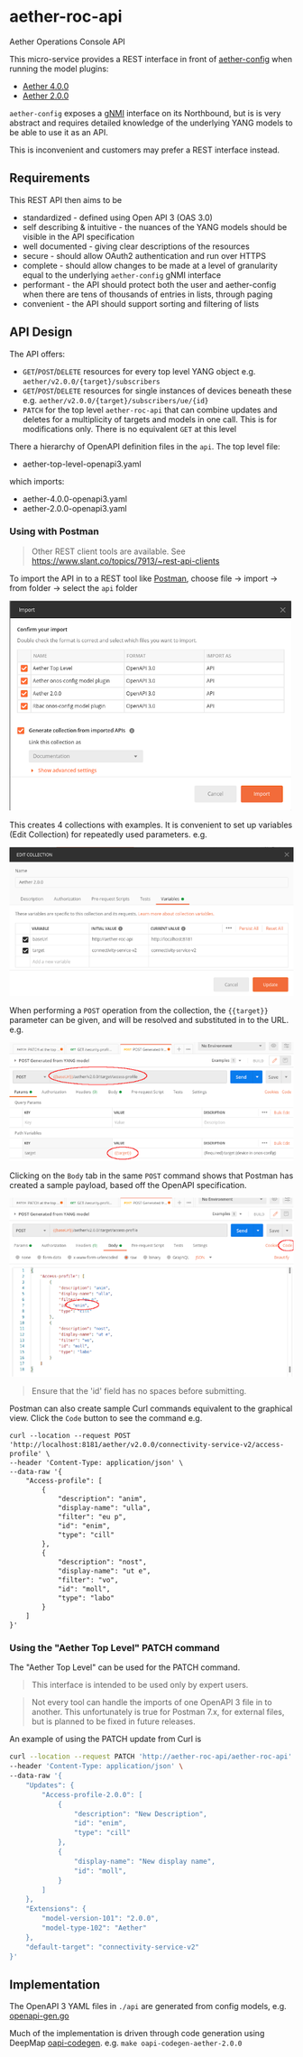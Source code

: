 <!--
SPDX-FileCopyrightText: 2022 2020-present Open Networking Foundation <info@opennetworking.org>

SPDX-License-Identifier: Apache-2.0
-->

# aether-roc-api
Aether Operations Console API

This micro-service provides a REST interface in front of [aether-config] when running the model plugins:

* [Aether 4.0.0]
* [Aether 2.0.0]

`aether-config` exposes a [gNMI] interface on its Northbound, but is is very abstract 
and requires detailed knowledge of the underlying YANG models
to be able to use it as an API.

This is inconvenient and customers may prefer a REST interface instead.

## Requirements
This REST API then aims to be

* standardized - defined using Open API 3 (OAS 3.0)
* self describing & intuitive - the nuances of the YANG models should be visible in the API specification
* well documented - giving clear descriptions of the resources
* secure - should allow OAuth2 authentication and run over HTTPS
* complete - should allow changes to be made at a level of granularity
  equal to the underlying `aether-config` gNMI interface
* performant - the API should protect both the user and aether-config when there
  are tens of thousands of entries in lists, through paging
* convenient - the API should support sorting and filtering of lists

## API Design
The API offers:

* `GET`/`POST`/`DELETE` resources for every top level YANG object e.g. `aether/v2.0.0/{target}/subscribers`
* `GET`/`POST`/`DELETE` resources for single instances of devices beneath these e.g. `aether/v2.0.0/{target}/subscribers/ue/{id}`
* `PATCH` for the top level `aether-roc-api` that can combine updates and deletes
  for a multiplicity of targets and models in one call.
  This is for modifications only. There is no equivalent `GET` at this level

There a hierarchy of OpenAPI definition files in the `api`. The top level file:

* aether-top-level-openapi3.yaml

which imports:

* aether-4.0.0-openapi3.yaml
* aether-2.0.0-openapi3.yaml

### Using with Postman
> Other REST client tools are available. See https://www.slant.co/topics/7913/~rest-api-clients

To import the API in to a REST tool like [Postman], choose file -> import -> from folder -> select the `api` folder

![postman_import](docs/images/postman_import.png)

This creates 4 collections with examples. It is convenient to set up variables (Edit Collection)
for repeatedly used parameters. e.g.

![postman_variables](docs/images/postman-variables.png)

When performing a `POST` operation from the collection, the `{{target}}` parameter can be given,
and will be resolved and substituted in to the URL. e.g.

![postman-post-params](docs/images/postman-post-params.png)

Clicking on the `Body` tab in the same `POST` command shows that Postman has created a
sample payload, based off the OpenAPI specification. 

![postman-post-body](docs/images/postman-post-body.png)
> Ensure that the 'id' field has no spaces before submitting.

Postman can also create sample Curl commands equivalent to the graphical view.
Click the `Code` button to see the command e.g.

```
curl --location --request POST 'http://localhost:8181/aether/v2.0.0/connectivity-service-v2/access-profile' \
--header 'Content-Type: application/json' \
--data-raw '{
    "Access-profile": [
        {
            "description": "anim",
            "display-name": "ulla",
            "filter": "eu p",
            "id": "enim",
            "type": "cill"
        },
        {
            "description": "nost",
            "display-name": "ut e",
            "filter": "vo",
            "id": "moll",
            "type": "labo"
        }
    ]
}'
```

### Using the "Aether Top Level" PATCH command
The "Aether Top Level" can be used for the PATCH command.
> This interface is intended to be used only by expert users.

> Not every tool can handle the imports of one OpenAPI 3 file in to another. This unfortunately is true for Postman 7.x,
> for external files, but is planned to be fixed in future releases.

An example of using the PATCH update from Curl is
```bash
curl --location --request PATCH 'http://aether-roc-api/aether-roc-api' \
--header 'Content-Type: application/json' \
--data-raw '{
    "Updates": {
        "Access-profile-2.0.0": [
            {
                "description": "New Description",
                "id": "enim",
                "type": "cill"
            },
            {
                "display-name": "New display name",
                "id": "moll",
            }
        ]
    },
    "Extensions": {
        "model-version-101": "2.0.0",
        "model-type-102": "Aether"
    },
    "default-target": "connectivity-service-v2"
}'
```

## Implementation
The OpenAPI 3 YAML files in `./api` are generated from config models, e.g. [openapi-gen.go](https://github.com/onosproject/config-models/blob/master/modelplugin/aether-2.0.0/cmd/openapi-gen.go)

Much of the implementation is driven through code generation using DeepMap [oapi-codegen].
e.g. `make oapi-codegen-aether-2.0.0`

[gNMI]: https://github.com/openconfig/gnmi
[Open API 3]: http://spec.openapis.org/oas/v3.0.3
[aether-config]: https://github.com/onosproject/onos-config
[oapi-codegen]: https://github.com/deepmap/oapi-codegen
[Aether 2.0.0]: https://github.com/onosproject/config-models/tree/master/modelplugin/aether-2.0.0
[Aether 4.0.0]: https://github.com/onosproject/config-models/tree/master/modelplugin/aether-4.0.0
[Postman]: https://www.postman.com/